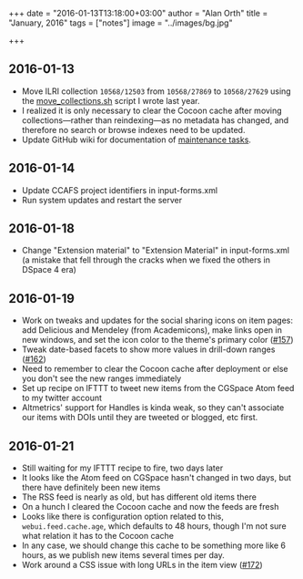 +++
date = "2016-01-13T13:18:00+03:00"
author = "Alan Orth"
title = "January, 2016"
tags = ["notes"]
image = "../images/bg.jpg"

+++
## 2016-01-13

- Move ILRI collection `10568/12503` from `10568/27869` to `10568/27629` using the [move_collections.sh](https://gist.github.com/alanorth/392c4660e8b022d99dfa) script I wrote last year.
- I realized it is only necessary to clear the Cocoon cache after moving collections—rather than reindexing—as no metadata has changed, and therefore no search or browse indexes need to be updated.
- Update GitHub wiki for documentation of [maintenance tasks](https://github.com/ilri/DSpace/wiki/Maintenance-Tasks).

## 2016-01-14

- Update CCAFS project identifiers in input-forms.xml
- Run system updates and restart the server

## 2016-01-18

- Change "Extension material" to "Extension Material" in input-forms.xml (a mistake that fell through the cracks when we fixed the others in DSpace 4 era)

## 2016-01-19

- Work on tweaks and updates for the social sharing icons on item pages: add Delicious and Mendeley (from Academicons), make links open in new windows, and set the icon color to the theme's primary color ([#157](https://github.com/ilri/DSpace/issues/157))
- Tweak date-based facets to show more values in drill-down ranges ([#162](https://github.com/ilri/DSpace/issues/162))
- Need to remember to clear the Cocoon cache after deployment or else you don't see the new ranges immediately
- Set up recipe on IFTTT to tweet new items from the CGSpace Atom feed to my twitter account
- Altmetrics' support for Handles is kinda weak, so they can't associate our items with DOIs until they are tweeted or blogged, etc first.

## 2016-01-21

- Still waiting for my IFTTT recipe to fire, two days later
- It looks like the Atom feed on CGSpace hasn't changed in two days, but there have definitely been new items
- The RSS feed is nearly as old, but has different old items there
- On a hunch I cleared the Cocoon cache and now the feeds are fresh
- Looks like there is configuration option related to this, `webui.feed.cache.age`, which defaults to 48 hours, though I'm not sure what relation it has to the Cocoon cache
- In any case, we should change this cache to be something more like 6 hours, as we publish new items several times per day.
- Work around a CSS issue with long URLs in the item view ([#172](https://github.com/ilri/DSpace/issues/172))
